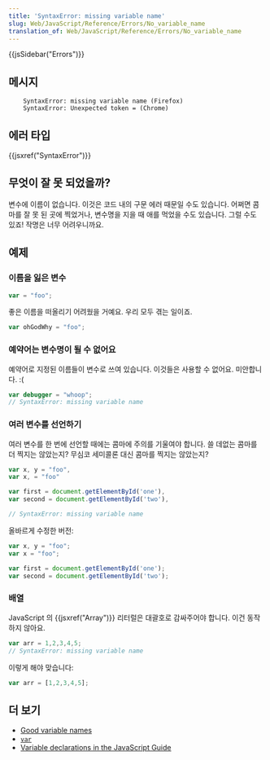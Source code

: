 ```yaml
---
title: 'SyntaxError: missing variable name'
slug: Web/JavaScript/Reference/Errors/No_variable_name
translation_of: Web/JavaScript/Reference/Errors/No_variable_name
---
```


{{jsSidebar("Errors")}}

## 메시지

```
    SyntaxError: missing variable name (Firefox)
    SyntaxError: Unexpected token = (Chrome)
```

## 에러 타입

{{jsxref("SyntaxError")}}

## 무엇이 잘 못 되었을까?

변수에 이름이 없습니다. 이것은 코드 내의 구문 에러 때문일 수도 있습니다. 어쩌면 콤마를 잘 못 된 곳에 찍었거나, 변수명을 지을 때 애를 먹었을 수도 있습니다. 그럴 수도 있죠! 작명은 너무 어려우니까요.

## 예제

### 이름을 잃은 변수

```js example-bad
var = "foo";
```

좋은 이름을 떠올리기 어려웠을 거예요. 우리 모두 겪는 일이죠.

```js example-good
var ohGodWhy = "foo";
```

### 예약어는 변수명이 될 수 없어요

예약어로 지정된 이름들이 변수로 쓰여 있습니다. 이것들은 사용할 수 없어요. 미안합니다. :(

```js example-bad
var debugger = "whoop";
// SyntaxError: missing variable name
```

### 여러 변수를 선언하기

여러 변수를 한 번에 선언할 때에는 콤마에 주의를 기울여야 합니다. 쓸 데없는 콤마를 더 찍지는 않았는지? 무심코 세미콜론 대신 콤마를 찍지는 않았는지?

```js example-bad
var x, y = "foo",
var x, = "foo"

var first = document.getElementById('one'),
var second = document.getElementById('two'),

// SyntaxError: missing variable name
```

올바르게 수정한 버전:

```js example-good
var x, y = "foo";
var x = "foo";

var first = document.getElementById('one');
var second = document.getElementById('two');
```

### 배열

JavaScript 의 {{jsxref("Array")}} 리터럴은 대괄호로 감싸주어야 합니다. 이건 동작하지 않아요.

```js example-bad
var arr = 1,2,3,4,5;
// SyntaxError: missing variable name
```

이렇게 해야 맞습니다:

```js example-good
var arr = [1,2,3,4,5];
```

## 더 보기

- [Good variable names](http://wiki.c2.com/?GoodVariableNames)
- [`var`](/en-US/docs/Web/JavaScript/Reference/Statements/var)
- [Variable declarations in the JavaScript Guide](/en-US/docs/Web/JavaScript/Guide/Grammar_and_types#Declarations)
